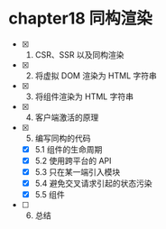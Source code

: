 # chapter18 同构渲染

- [x] 1. CSR、SSR 以及同构渲染
- [x] 2. 将虚拟 DOM 渲染为 HTML 字符串
- [x] 3. 将组件渲染为 HTML 字符串
- [x] 4. 客户端激活的原理
- [x] 5. 编写同构的代码
  - [x] 5.1 组件的生命周期
  - [x] 5.2 使用跨平台的 API
  - [x] 5.3 只在某一端引入模块
  - [x] 5.4 避免交叉请求引起的状态污染
  - [x] 5.5 <ClientOnly> 组件
- [ ] 6. 总结